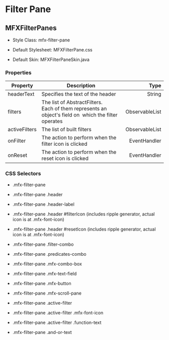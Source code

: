 # Filter Pane

## MFXFilterPanes

- Style Class: mfx-filter-pane

- Default Stylesheet: MFXFilterPane.css

- Default Skin: MFXFilterPaneSkin.java

### Properties

| Property      | Description                                                                                              | Type           |
| ------------- | -------------------------------------------------------------------------------------------------------- | --------------:|
| headerText    | Specifies the text of the header                                                                         | String         |
| filters       | The list of AbstractFilters.<br/>Each of them represents an object's field on  which the filter operates | ObservableList |
| activeFilters | The list of built filters                                                                                | ObservableList |
| onFilter      | The action to perform when the filter icon is clicked                                                    | EventHandler   |
| onReset       | The action to perform when the reset icon is clicked                                                     | EventHandler   |

### CSS Selectors

- .mfx-filter-pane

- .mfx-filter-pane .header

- .mfx-filter-pane .header-label

- .mfx-filter-pane .header #filterIcon (includes ripple generator, actual icon is at .mfx-font-icon)

- .mfx-filter-pane .header #resetIcon (includes ripple generator, actual icon is at .mfx-font-icon)

- .mfx-filter-pane .filter-combo

- .mfx-filter-pane .predicates-combo

- .mfx-filter-pane .mfx-combo-box

- .mfx-filter-pane .mfx-text-field

- .mfx-filter-pane .mfx-button

- .mfx-filter-pane .mfx-scroll-pane

- .mfx-filter-pane .active-filter

- .mfx-filter-pane .active-filter .mfx-font-icon

- .mfx-filter-pane .active-filter .function-text

- .mfx-filter-pane .and-or-text
